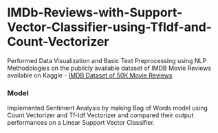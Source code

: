 # IMDb-Reviews-with-Support-Vector-Classifier-using-TfIdf-and-Count-Vectorizer


Performed Data Visualization and Basic Text Preprocessing using NLP Methodologies on the publicly available dataset of IMDB Movie Reviews available on Kaggle - 
<a href="https://www.kaggle.com/lakshmi25npathi/imdb-dataset-of-50k-movie-reviews">IMDB Dataset of 50K Movie Reviews </a>

### Model 
Implemented Sentiment Analysis by making Bag of Words model using Count Vectorizer and Tf-Idf Vectorizer and compared their output performances on a Linear Support Vector Classifier.
